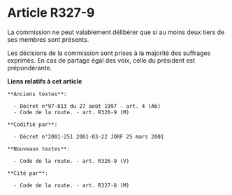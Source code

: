 # Article R327-9

La commission ne peut valablement délibérer que si au moins deux tiers de ses membres sont présents.

Les décisions de la commission sont prises à la majorité des suffrages exprimés. En cas de partage égal des voix, celle du
président est prépondérante.

**Liens relatifs à cet article**

	**Anciens textes**:

	  - Décret n°97-813 du 27 août 1997 - art. 4 (Ab)
	  - Code de la route. - art. R326-9 (M)

	**Codifié par**:

	  - Décret n°2001-251 2001-03-22 JORF 25 mars 2001

	**Nouveaux textes**:

	  - Code de la route. - art. R326-9 (V)

	**Cité par**:

	  - Code de la route. - art. R327-8 (M)
